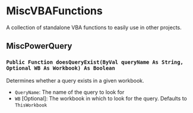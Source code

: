 # MiscVBAFunctions
 A collection of standalone VBA functions to easily use in other projects.
 
## MiscPowerQuery

### `Public Function doesQueryExist(ByVal queryName As String, Optional WB As Workbook) As Boolean`

Determines whether a query exists in a given workbook.
- `QueryName`: The name of the query to look for
- `WB` [Optional]: The workbook in which to look for the query. Defaults to `ThisWorkbook`